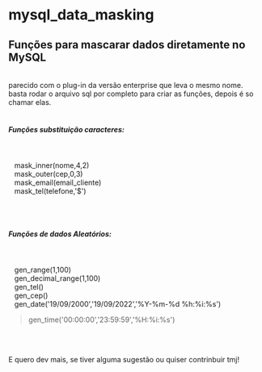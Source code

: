 # mysql_data_masking
<h2>Funções para mascarar dados diretamente no MySQL</h2><br>
parecido com o plug-in da versão enterprise que leva o mesmo nome.<br>
basta rodar o arquivo sql por completo para criar as funções, depois é so chamar elas.<br><br>

<h5>Funções substituição caracteres:</h4><br>
     <p>&nbsp;&nbsp;&nbsp;mask_inner(nome,4,2)<br>
        &nbsp;&nbsp;&nbsp;mask_outer(cep,0,3) <br>
        &nbsp;&nbsp;&nbsp;mask_email(email_cliente) <br>
        &nbsp;&nbsp;&nbsp;mask_tel(telefone,'$')</p><br><br>
        
<h5>Funções de dados Aleatórios:</h4><br><p>
        &nbsp;&nbsp;&nbsp;gen_range(1,100) <br>
        &nbsp;&nbsp;&nbsp;gen_decimal_range(1,100) <br>
        &nbsp;&nbsp;&nbsp;gen_tel() <br>
        &nbsp;&nbsp;&nbsp;gen_cep()<br>
        &nbsp;&nbsp;&nbsp;gen_date('19/09/2000','19/09/2022','%Y-%m-%d %h:%i:%s')<br> 
        <blockquote>gen_time('00:00:00','23:59:59','%H:%i:%s')</blockquote></p><br><br>
        
E quero dev mais, se tiver alguma sugestão ou quiser contrinbuir tmj!<br>


